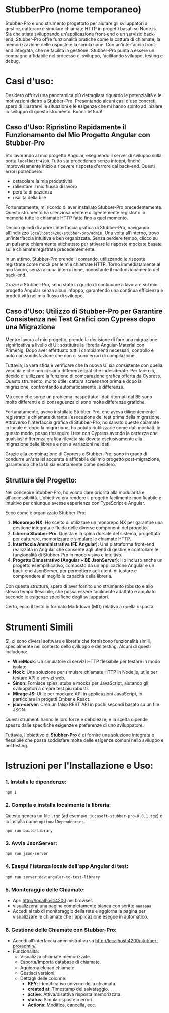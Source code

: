 # StubberPro (nome temporaneo)

Stubber-Pro è uno strumento progettato per aiutare gli sviluppatori a gestire, catturare e simulare chiamate HTTP  in progetti basati su Node.js. Sia che stiate sviluppando un'applicazione front-end o un servizio back-end, Stubber-Pro offre funzionalità pratiche come la cattura di chiamate, la memorizzazione delle risposte e la simulazione. Con un'interfaccia front-end integrata, che ne facilita la gestione. Stubber-Pro punta a essere un compagno affidabile nel processo di sviluppo, facilitando sviluppo, testing e debug.


# Casi d'uso:

Desidero offrirvi una panoramica più dettagliata riguardo le potenzialità e le motivazioni dietro a Stubber-Pro. Presentando alcuni casi d'uso concreti, spero di illustrarvi le situazioni e le esigenze che mi hanno spinto ad iniziare lo sviluppo di questo strumento. Buona lettura!

## Caso d'Uso: Ripristino Rapidamente il Funzionamento del Mio Progetto Angular con Stubber-Pro

Sto lavorando al mio progetto Angular, eseguendo il server di sviluppo sulla porta `localhost:4200`. Tutto sta procedendo senza intoppi, finché improvvisamente inizio a ricevere risposte d'errore dal back-end. Questi errori potrebbero:
  - ostacolare la mia produttività 
  - rallentare il mio flusso di lavoro
  - perdita di pazienza
  - risalita della bile

Fortunatamente, mi ricordo di aver installato Stubber-Pro precedentemente. Questo strumento ha silenziosamente e diligentemente registrato in memoria tutte le chiamate HTTP fatte fino a quel momento.

Decido quindi di aprire l'interfaccia grafica di Stubber-Pro, navigando all'indirizzo `localhost:4200/stubber-pro/admin`. Una volta all'interno, trovo un'interfaccia intuitiva e ben organizzata. Senza perdere tempo, clicco su un pulsante chiaramente etichettato per attivare le risposte mockate basate sulle chiamate registrate precedentemente.

In un attimo, Stubber-Pro prende il comando, utilizzando le risposte registrate come mock per le mie chiamate HTTP. Torno immediatamente al mio lavoro, senza alcuna interruzione, nonostante il malfunzionamento del back-end.

Grazie a Stubber-Pro, sono stato in grado di continuare a lavorare sul mio progetto Angular senza alcun intoppo, garantendo una continua efficienza e produttività nel mio flusso di sviluppo.

## Caso d'Uso: Utilizzo di Stubber-Pro per Garantire Consistenza nei Test Grafici con Cypress dopo una Migrazione

Mentre lavoro al mio progetto, prendo la decisione di fare una migrazione significativa a livello di UI: sostituire la libreria Angular-Material con PrimeNg. Dopo aver effettuato tutti i cambiamenti necessari, controllo e noto con soddisfazione che non ci sono errori di compilazione.

Tuttavia, la vera sfida è verificare che la nuova UI sia consistente con quella vecchia e che non ci siano differenze grafiche indesiderate. Per fare ciò, decido di utilizzare la funzione di comparazione grafica offerta da Cypress. Questo strumento, molto utile, cattura screenshot prima e dopo la migrazione, confrontando automaticamente le differenze.

Ma ecco che sorge un problema inaspettato: i dati ritornati dal BE sono molto differenti e di conseguenza ci sono molte differenze grafiche. 

Fortunatamente, avevo installato Stubber-Pro, che aveva diligentemente registrato le chiamate durante l'esecuzione dei test prima della migrazione. Attraverso l'interfaccia grafica di Stubber-Pro, ho salvato queste chiamate in locale e, dopo la migrazione, ho potuto riutilizzarle come dati mockati. In questo modo, posso rieseguire i test con Cypress avendo la certezza che qualsiasi differenza grafica rilevata sia dovuta esclusivamente alla migrazione delle librerie e non a variazioni nei dati.

Grazie alla combinazione di Cypress e Stubber-Pro, sono in grado di condurre un'analisi accurata e affidabile del mio progetto post-migrazione, garantendo che la UI sia esattamente come desidero.

## Struttura del Progetto:

Nel concepire Stubber-Pro, ho voluto dare priorità alla modularità e all'accessibilità. L'obiettivo era rendere il progetto facilmente modificabile e intuitivo per chiunque avesse esperienza con TypeScript e Angular.

Ecco come è organizzato Stubber-Pro:

1. **Monorepo NX**: Ho scelto di utilizzare un monorepo NX per garantire una gestione integrata e fluida delle diverse componenti del progetto.
2. **Libreria Stubber-Pro**: Questa è la spina dorsale del sistema, progettata per catturare, memorizzare e simulare le chiamate HTTP.
3. **Interfaccia Amministrativa (FE Angular)**: Una piattaforma front-end realizzata in Angular che consente agli utenti di gestire e controllare le funzionalità di Stubber-Pro in modo visivo e intuitivo.
4. **Progetto Dimostrativo (Angular + BE JsonServer)**: Ho incluso anche un progetto esemplificativo, composto da un'applicazione Angular e un back-end JsonServer, per permettere agli utenti di testare e comprendere al meglio le capacità della libreria.

Con questa struttura, spero di aver fornito uno strumento robusto e allo stesso tempo flessibile, che possa essere facilmente adattato e ampliato secondo le esigenze specifiche degli sviluppatori.

Certo, ecco il testo in formato Markdown (MD) relativo a quella risposta:

# Strumenti Simili

Sì, ci sono diversi software e librerie che forniscono funzionalità simili, specialmente nel contesto dello sviluppo e del testing. Alcuni di questi includono:

- **WireMock**: Un simulatore di servizi HTTP flessibile per testare in modo isolato.
- **Nock**: Una soluzione per simulare chiamate HTTP in Node.js, utile per testare API e servizi web.
- **Sinon**: Fornisce spies, stubs e mocks per JavaScript, aiutando gli sviluppatori a creare test più robusti.
- **Mirage JS**: Utile per mockare API in applicazioni JavaScript, in particolare in progetti Ember e React.
- **json-server**: Crea un falso REST API in pochi secondi basato su un file JSON.

Questi strumenti hanno le loro forze e debolezze, e la scelta dipende spesso dalle specifiche esigenze e preferenze di uno sviluppatore. 

Tuttavia, l'obiettivo di **Stubber-Pro** è di fornire una soluzione integrata e flessibile che possa soddisfare molte delle esigenze comuni nello sviluppo e nel testing.


# Istruzioni per l'Installazione e Uso:

### 1. Installa le dipendenze:
```shell
npm i
```

### 2. Compila e installa localmente la libreria:

Questo genera un file `.tgz` (ad esempio: `jucasoft-stubber-pro-0.0.1.tgz`) e lo installa come `optionalDependencies`.

```shell
npm run build-library
```

### 3. Avvia JsonServer:
```shell
npm run json-server
```

### 4. Esegui l'istanza locale dell'app Angular di test:
```shell
npm run server:dev:angular-to-test-library
```

### 5. Monitoraggio delle Chiamate:
- Apri [http://localhost:4200](http://localhost:4200) nel browser.
- visualizzerai una pagina completamente bianca con scritto ``aaaaaaa``
- Accedi al tab di monitoraggio della rete e aggiorna la pagina per visualizzare le chiamate che l'applicazione esegue in automatico.

### 6. Gestione delle Chiamate con Stubber-Pro:
- Accedi all'interfaccia amministrativa su [http://localhost:4200/stubber-pro/admin/](http://localhost:4200/stubber-pro/admin/).
- Funzionalità:
  - Visualizza chiamate memorizzate.
  - Esporta/Importa database di chiamate.
  - Aggiorna elenco chiamate.
  - Gestisci versioni.
  - Dettagli delle colonne:
    - **KEY**: Identificativo univoco della chiamata.
    - **created at**: Timestamp del salvataggio.
    - **active**: Attiva/disattiva risposta memorizzata.
    - **status**: Simula risposte o errori.
    - **Actions**: Modifica, cancella, ecc.
